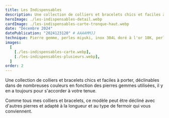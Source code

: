 ```yaml
---
title: Les Indispensables
description: Une collection de colliers et bracelets chics et faciles à porter, déclinables à l'infini !
heroImage: ./les-indispensables-detail.webp
cardImage: ./les-indispensables-carte-tronque-haut.webp
date: "Décembre 2024"
datePublication: "2024123120" # AAAAMMJJ
technique: Pierre gemme, perles miyuki, inox 304L doré à l'or 18K, perle de cristal preciosa
images:
  [
    [./les-indispensables-carte.webp],
    [./les-indispensables-plusieurs.webp],
  ]
order: 2
---
```


Une collection de colliers et bracelets chics et faciles à porter, déclinables dans de nombreuses couleurs en fonction des pierres gemmes utilisées, il y en a toujours pour s'accorder à votre tenue.

Comme tous mes colliers et bracelets, ce modèle peut être décliné avec d'autres pierres et adapté à la longueur et au type de fermoir qui vous conviennent.